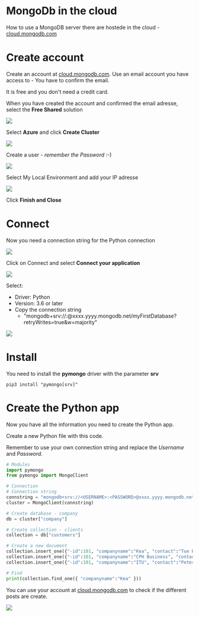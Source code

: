 # MongoDb in the cloud
How to use a MongoDB server there are hostede in the cloud - [cloud.mongodb.com](https://cloud.mongodb.com)

# Create account
Create an account at [cloud.mongodb.com](https://cloud.mongodb.com).
Use an email account you have access to - You have to confirm the email.

It is free and you don't need a credit card.

When you have created the account and confirmed the email adresse, select the **Free Shared** solution

![](./image/cloud_1.jpg)

Select **Azure** and click **Create Cluster**

![](./image/cloud_2.jpg)

Create a user - *remember the Password* :-)

![](./image/cloud_3.jpg)

Select My Local Environment and add your IP adresse

![](./image/cloud_4.jpg)

Click **Finish and Close**

# Connect
Now you need a connection string for the Python connection

![](./image/cloud_5.jpg)

Click on Connect and select **Connect your application**

![](./image/cloud_6.jpg)

Select:
- Driver: Python
- Version: 3.6 or later
- Copy the connection string
    - "mongodb+srv://<USERNAME>:<PASSWORD>@xxxx.yyyy.mongodb.net/myFirstDatabase?retryWrites=true&w=majority"

![](./image/cloud_7.jpg)

# Install
You need to install the **pymongo** driver with the parameter **srv**

    pip3 install "pymongo[srv]"

# Create the Python app
Now you have all the information you need to create the Python app.

Create a new Python file with this code.

Remember to use your own connection string and replace the *Username* and *Password*.

```python
# Modules
import pymongo
from pymongo import MongoClient

# Connection
# Connection string
connstring = "mongodb+srv://<USERNAME>:<PASSWORD>@xxxx.yyyy.mongodb.net/myFirstDatabase?retryWrites=true&w=majority"
cluster = MongoClient(connstring)

# Create database - company
db = cluster["company"]

# Create collection - clients
collection = db["customers"]

# Create a new document
collection.insert_one({"-id":101, "companyname":"Kea", "contact":"Tue Hellstern"})
collection.insert_one({"-id":101, "companyname":"CPH Business", "contact":"Ole Hansen"})
collection.insert_one({"-id":101, "companyname":"ITU", "contact":"Peter Jensen"})

# Find
print(collection.find_one({ "companyname":"Kea" }))
```

You can use your account at [cloud.mongodb.com](https://cloud.mongodb.com) to check if the different posts are create.

![](./image/cloud_8.jpg)